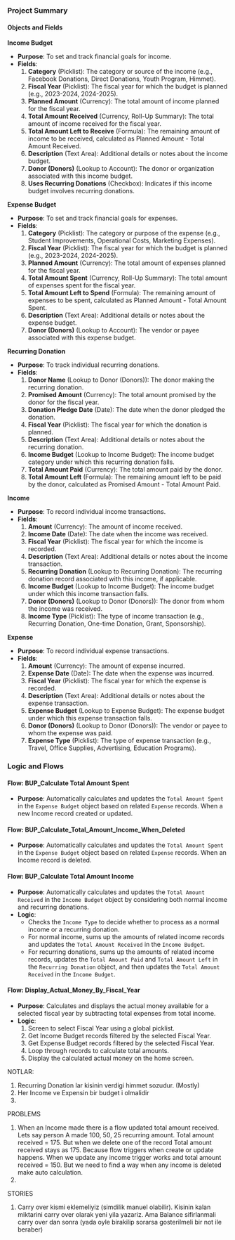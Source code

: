 ### Project Summary

#### Objects and Fields

**Income Budget**
- **Purpose**: To set and track financial goals for income.
- **Fields**:
  1. **Category** (Picklist): The category or source of the income (e.g., Facebook Donations, Direct Donations, Youth Program, Himmet).
  2. **Fiscal Year** (Picklist): The fiscal year for which the budget is planned (e.g., 2023-2024, 2024-2025).
  3. **Planned Amount** (Currency): The total amount of income planned for the fiscal year.
  4. **Total Amount Received** (Currency, Roll-Up Summary): The total amount of income received for the fiscal year.
  5. **Total Amount Left to Receive** (Formula): The remaining amount of income to be received, calculated as Planned Amount - Total Amount Received.
  6. **Description** (Text Area): Additional details or notes about the income budget.
  7. **Donor (Donors)** (Lookup to Account): The donor or organization associated with this income budget.
  8. **Uses Recurring Donations** (Checkbox): Indicates if this income budget involves recurring donations.

**Expense Budget**
- **Purpose**: To set and track financial goals for expenses.
- **Fields**:
  1. **Category** (Picklist): The category or purpose of the expense (e.g., Student Improvements, Operational Costs, Marketing Expenses).
  2. **Fiscal Year** (Picklist): The fiscal year for which the budget is planned (e.g., 2023-2024, 2024-2025).
  3. **Planned Amount** (Currency): The total amount of expenses planned for the fiscal year.
  4. **Total Amount Spent** (Currency, Roll-Up Summary): The total amount of expenses spent for the fiscal year.
  5. **Total Amount Left to Spend** (Formula): The remaining amount of expenses to be spent, calculated as Planned Amount - Total Amount Spent.
  6. **Description** (Text Area): Additional details or notes about the expense budget.
  7. **Donor (Donors)** (Lookup to Account): The vendor or payee associated with this expense budget.

**Recurring Donation**
- **Purpose**: To track individual recurring donations.
- **Fields**:
  1. **Donor Name** (Lookup to Donor (Donors)): The donor making the recurring donation.
  2. **Promised Amount** (Currency): The total amount promised by the donor for the fiscal year.
  3. **Donation Pledge Date** (Date): The date when the donor pledged the donation.
  4. **Fiscal Year** (Picklist): The fiscal year for which the donation is planned.
  5. **Description** (Text Area): Additional details or notes about the recurring donation.
  6. **Income Budget** (Lookup to Income Budget): The income budget category under which this recurring donation falls.
  7. **Total Amount Paid** (Currency): The total amount paid by the donor.
  8. **Total Amount Left** (Formula): The remaining amount left to be paid by the donor, calculated as Promised Amount - Total Amount Paid.

**Income**
- **Purpose**: To record individual income transactions.
- **Fields**:
  1. **Amount** (Currency): The amount of income received.
  2. **Income Date** (Date): The date when the income was received.
  3. **Fiscal Year** (Picklist): The fiscal year for which the income is recorded.
  4. **Description** (Text Area): Additional details or notes about the income transaction.
  5. **Recurring Donation** (Lookup to Recurring Donation): The recurring donation record associated with this income, if applicable.
  6. **Income Budget** (Lookup to Income Budget): The income budget under which this income transaction falls.
  7. **Donor (Donors)** (Lookup to Donor (Donors)): The donor from whom the income was received.
  8. **Income Type** (Picklist): The type of income transaction (e.g., Recurring Donation, One-time Donation, Grant, Sponsorship).

**Expense**
- **Purpose**: To record individual expense transactions.
- **Fields**:
  1. **Amount** (Currency): The amount of expense incurred.
  2. **Expense Date** (Date): The date when the expense was incurred.
  3. **Fiscal Year** (Picklist): The fiscal year for which the expense is recorded.
  4. **Description** (Text Area): Additional details or notes about the expense transaction.
  5. **Expense Budget** (Lookup to Expense Budget): The expense budget under which this expense transaction falls.
  6. **Donor (Donors)** (Lookup to Donor (Donors)): The vendor or payee to whom the expense was paid.
  7. **Expense Type** (Picklist): The type of expense transaction (e.g., Travel, Office Supplies, Advertising, Education Programs).

### Logic and Flows

#### Flow: BUP_Calculate Total Amount Spent
- **Purpose**: Automatically calculates and updates the `Total Amount Spent` in the `Expense Budget` object based on related `Expense` records. When a new Income record created or updated.

#### Flow: BUP_Calculate_Total_Amount_Income_When_Deleted
- **Purpose**: Automatically calculates and updates the `Total Amount Spent` in the `Expense Budget` object based on related `Expense` records. When an Income record is deleted.

#### Flow: BUP_Calculate Total Amount Income
- **Purpose**: Automatically calculates and updates the `Total Amount Received` in the `Income Budget` object by considering both normal income and recurring donations.
- **Logic**:
  - Checks the `Income Type` to decide whether to process as a normal income or a recurring donation.
  - For normal income, sums up the amounts of related income records and updates the `Total Amount Received` in the `Income Budget`.
  - For recurring donations, sums up the amounts of related income records, updates the `Total Amount Paid` and `Total Amount Left` in the `Recurring Donation` object, and then updates the `Total Amount Received` in the `Income Budget`.

#### Flow: Display_Actual_Money_By_Fiscal_Year
- **Purpose**: Calculates and displays the actual money available for a selected fiscal year by subtracting total expenses from total income.
- **Logic**:
  1. Screen to select Fiscal Year using a global picklist.
  2. Get Income Budget records filtered by the selected Fiscal Year.
  3. Get Expense Budget records filtered by the selected Fiscal Year.
  4. Loop through records to calculate total amounts.
  5. Display the calculated actual money on the home screen.





NOTLAR:
1. Recurring Donation lar kisinin verdigi himmet sozudur. (Mostly)
2. Her Income ve Expensin bir budget i olmalidir
3. 





PROBLEMS
1. When an Income made there is a flow updated total amount received. Lets say person A made 100, 50, 25 recurring amount. Total amount received = 175. But when we delete one of the record
Total amount received stays as 175. Because flow triggers when create or update happens. When we update any income trigger works and total amount received = 150. But we need to find a way when any income is deleted make auto calculation.
2. 


STORIES
1. Carry over kismi eklemeliyiz (simdilik manuel olabilir). Kisinin kalan miktarini carry over olarak yeni yila yazariz. Ama Balance sifirlanmali carry over dan sonra (yada oyle birakilip sorarsa
gosterilmeli bir not ile beraber)
